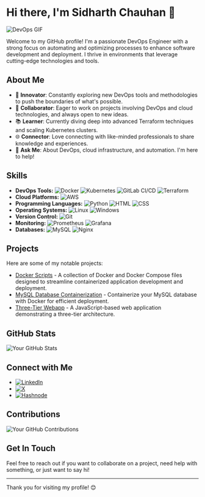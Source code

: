 # Hi there, I'm Sidharth Chauhan 👋

![DevOps GIF](https://media.giphy.com/media/3o7aD2saalBwwftBIY/giphy.gif)

Welcome to my GitHub profile! I'm a passionate DevOps Engineer with a strong focus on automating and optimizing processes to enhance software development and deployment. I thrive in environments that leverage cutting-edge technologies and tools.

## About Me

- 🚀 **Innovator**: Constantly exploring new DevOps tools and methodologies to push the boundaries of what's possible.
- 🤝 **Collaborator**: Eager to work on projects involving DevOps and cloud technologies, and always open to new ideas.
- 📚 **Learner**: Currently diving deep into advanced Terraform techniques and scaling Kubernetes clusters.
- 🌐 **Connector**: Love connecting with like-minded professionals to share knowledge and experiences.
- 💬 **Ask Me**: About DevOps, cloud infrastructure, and automation. I'm here to help!

## Skills

- **DevOps Tools:** ![Docker](https://img.shields.io/badge/-Docker-2496ED?style=for-the-badge&logo=docker&logoColor=white) ![Kubernetes](https://img.shields.io/badge/-Kubernetes-326CE5?style=for-the-badge&logo=kubernetes&logoColor=white) ![GitLab CI/CD](https://img.shields.io/badge/-GitLab-FC6D26?style=for-the-badge&logo=gitlab&logoColor=white) ![Terraform](https://img.shields.io/badge/-Terraform-7B42BC?style=for-the-badge&logo=terraform&logoColor=white)
- **Cloud Platforms:** ![AWS](https://img.shields.io/badge/-AWS-FF9900?style=for-the-badge&logo=amazon-aws&logoColor=white)
- **Programming Languages:** ![Python](https://img.shields.io/badge/-Python-3776AB?style=for-the-badge&logo=python&logoColor=white) ![HTML](https://img.shields.io/badge/-HTML-E34F26?style=for-the-badge&logo=html5&logoColor=white) ![CSS](https://img.shields.io/badge/-CSS-1572B6?style=for-the-badge&logo=css3&logoColor=white)
- **Operating Systems:** ![Linux](https://img.shields.io/badge/-Linux-FCC624?style=for-the-badge&logo=linux&logoColor=black) ![Windows](https://img.shields.io/badge/-Windows-0078D6?style=for-the-badge&logo=windows&logoColor=white)
- **Version Control:** ![Git](https://img.shields.io/badge/-Git-F05032?style=for-the-badge&logo=git&logoColor=white)
- **Monitoring:** ![Prometheus](https://img.shields.io/badge/-Prometheus-E6522C?style=for-the-badge&logo=prometheus&logoColor=white) ![Grafana](https://img.shields.io/badge/-Grafana-F46800?style=for-the-badge&logo=grafana&logoColor=white)
- **Databases:** ![MySQL](https://img.shields.io/badge/-MySQL-4479A1?style=for-the-badge&logo=mysql&logoColor=white) ![Nginx](https://img.shields.io/badge/-Nginx-009639?style=for-the-badge&logo=nginx&logoColor=white)

## Projects

Here are some of my notable projects:

- [Docker Scripts](https://github.com/sidharth-chauhan/docker-scripts) - A collection of Docker and Docker Compose files designed to streamline containerized application development and deployment.
- [MySQL Database Containerization](https://github.com/sidharth-chauhan/MySQL-Database-Containerization) - Containerize your MySQL database with Docker for efficient deployment.
- [Three-Tier Webapp](https://github.com/sidharth-chauhan/three-tier-webapp) - A JavaScript-based web application demonstrating a three-tier architecture.

## GitHub Stats

![Your GitHub Stats](https://github-readme-stats.vercel.app/api?username=sidharth-chauhan&show_icons=true&theme=radical)

## Connect with Me

- [![LinkedIn](https://img.shields.io/badge/LinkedIn-blue?style=flat&logo=linkedin)](https://linkedin.com/in/sidharth-chauhan)
- [![X](https://img.shields.io/badge/X-blue?style=flat&logo=x)](https://x.com/Sidharthshalini)
- [![Hashnode](https://img.shields.io/badge/Hashnode-blue?style=flat&logo=hashnode)](https://hashnode.com/@sidharth01)

## Contributions

![Your GitHub Contributions](https://github-readme-streak-stats.herokuapp.com/?user=sidharth-chauhan&theme=radical)

## Get In Touch

Feel free to reach out if you want to collaborate on a project, need help with something, or just want to say hi!

---

Thank you for visiting my profile! 😊
